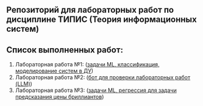 ## Репозиторий для лабораторных работ по дисциплине ТИПИС (Теория информационных систем)
## Список выполненных работ:
  1. Лабораторная работа №1: ([задачи ML, классификация, моделирование систем в ДУ](https://github.com/ThomasShelby228666/TIPIS_2025/tree/master/Lab_1))
  2. Лабораторная работа №2: ([бот для проверки лабораторных работ (LLM)](https://github.com/ThomasShelby228666/TIPIS_2025/tree/master/Lab_2))
  3. Лабораторная работа №3: ([задачи ML, регрессия для задачи предсказания цены бриллиантов](https://github.com/ThomasShelby228666/TIPIS_2025/tree/master/Lab_3))
     
